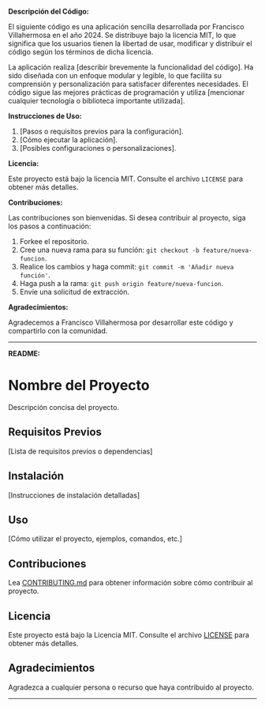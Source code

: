 **Descripción del Código:**

El siguiente código es una aplicación sencilla desarrollada por Francisco Villahermosa en el año 2024. Se distribuye bajo la licencia MIT, lo que significa que los usuarios tienen la libertad de usar, modificar y distribuir el código según los términos de dicha licencia.

La aplicación realiza [describir brevemente la funcionalidad del código]. Ha sido diseñada con un enfoque modular y legible, lo que facilita su comprensión y personalización para satisfacer diferentes necesidades. El código sigue las mejores prácticas de programación y utiliza [mencionar cualquier tecnología o biblioteca importante utilizada].

**Instrucciones de Uso:**

1. [Pasos o requisitos previos para la configuración].
2. [Cómo ejecutar la aplicación].
3. [Posibles configuraciones o personalizaciones].

**Licencia:**

Este proyecto está bajo la licencia MIT. Consulte el archivo `LICENSE` para obtener más detalles.

**Contribuciones:**

Las contribuciones son bienvenidas. Si desea contribuir al proyecto, siga los pasos a continuación:
1. Forkee el repositorio.
2. Cree una nueva rama para su función: `git checkout -b feature/nueva-funcion`.
3. Realice los cambios y haga commit: `git commit -m 'Añadir nueva función'`.
4. Haga push a la rama: `git push origin feature/nueva-funcion`.
5. Envíe una solicitud de extracción.

**Agradecimientos:**

Agradecemos a Francisco Villahermosa por desarrollar este código y compartirlo con la comunidad.

---

**README:**

# Nombre del Proyecto

Descripción concisa del proyecto.

## Requisitos Previos

[Lista de requisitos previos o dependencias]

## Instalación

[Instrucciones de instalación detalladas]

## Uso

[Cómo utilizar el proyecto, ejemplos, comandos, etc.]

## Contribuciones

Lea [CONTRIBUTING.md](CONTRIBUTING.md) para obtener información sobre cómo contribuir al proyecto.

## Licencia

Este proyecto está bajo la Licencia MIT. Consulte el archivo [LICENSE](LICENSE) para obtener más detalles.

## Agradecimientos

Agradezca a cualquier persona o recurso que haya contribuido al proyecto.

---
